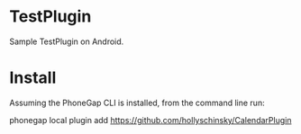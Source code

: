 TestPlugin
==============

Sample TestPlugin on Android. 

Install
========
Assuming the PhoneGap CLI is installed, from the command line run:

phonegap local plugin add https://github.com/hollyschinsky/CalendarPlugin
